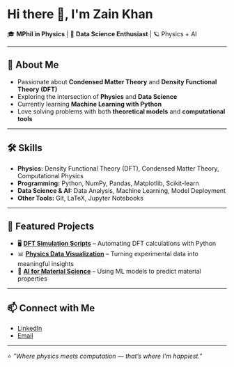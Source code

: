 # Hi there 👋, I'm Zain Khan

🎓 **MPhil in Physics** | 🧠 **Data Science Enthusiast** | 🪐 Physics + AI

---

## 🔬 About Me

- Passionate about **Condensed Matter Theory** and **Density Functional Theory (DFT)**
- Exploring the intersection of **Physics** and **Data Science**
- Currently learning **Machine Learning with Python**
- Love solving problems with both **theoretical models** and **computational tools**

---

## 🛠 Skills

- **Physics:** Density Functional Theory (DFT), Condensed Matter Theory, Computational Physics  
- **Programming:** Python, NumPy, Pandas, Matplotlib, Scikit-learn  
- **Data Science & AI:** Data Analysis, Machine Learning, Model Deployment  
- **Other Tools:** Git, LaTeX, Jupyter Notebooks

---

## 📌 Featured Projects

- 🖥 **[DFT Simulation Scripts](#)** – Automating DFT calculations with Python  
- 📊 **[Physics Data Visualization](#)** – Turning experimental data into meaningful insights  
- 🤖 **[AI for Material Science](#)** – Using ML models to predict material properties

---

## 📫 Connect with Me

- [LinkedIn](https://www.linkedin.com/in/zain-ud-din-9152a2299?utm_source=share&utm_campaign=share_via&utm_content=profile&utm_medium=android_app)
- [Email](mailto:marwatzain543@gmail.com)

---

⭐ *"Where physics meets computation — that’s where I’m happiest."*
